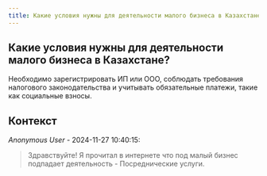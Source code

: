 ```yaml
---
title: Какие условия нужны для деятельности малого бизнеса в Казахстане?
---
```


## Какие условия нужны для деятельности малого бизнеса в Казахстане?

Необходимо зарегистрировать ИП или ООО, соблюдать требования налогового законодательства и учитывать обязательные платежи, такие как социальные взносы.

## Контекст

_Anonymous User_ - 2024-11-27 10:40:15:

> Здравствуйте! Я прочитал в интернете что под малый бизнес подпадает деятельность - Посреднические услуги.
